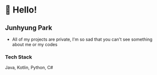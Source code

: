 # 👋 Hello!
## Junhyung Park
- All of my projects are private, I'm so sad that you can't see something about me or my codes

### Tech Stack
Java, Kotlin, Python, C#

